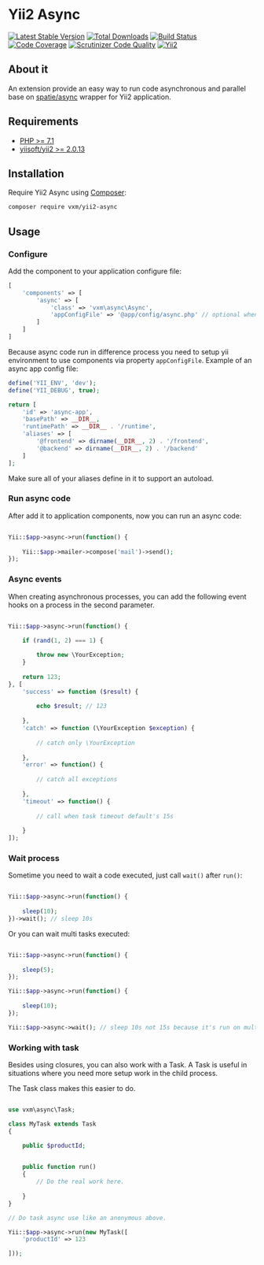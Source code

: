 # Yii2 Async

[![Latest Stable Version](https://poser.pugx.org/vxm/yii2-async/v/stable)](https://packagist.org/packages/vxm/yii2-async)
[![Total Downloads](https://poser.pugx.org/vxm/yii2-async/downloads)](https://packagist.org/packages/vxm/yii2-async)
[![Build Status](https://travis-ci.org/vuongxuongminh/yii2-async.svg?branch=master)](https://travis-ci.org/vuongxuongminh/yii2-async)
[![Code Coverage](https://scrutinizer-ci.com/g/vuongxuongminh/yii2-async/badges/coverage.png?b=master)](https://scrutinizer-ci.com/g/vuongxuongminh/yii2-async/?branch=master)
[![Scrutinizer Code Quality](https://scrutinizer-ci.com/g/vuongxuongminh/yii2-async/badges/quality-score.png?b=master)](https://scrutinizer-ci.com/g/vuongxuongminh/yii2-async/?branch=master)
[![Yii2](https://img.shields.io/badge/Powered_by-Yii_Framework-green.svg?style=flat)](http://www.yiiframework.com/)

## About it

An extension provide an easy way to run code asynchronous and parallel base on [spatie/async](https://github.com/spatie/async) wrapper for Yii2 application.

## Requirements

* [PHP >= 7.1](http://php.net)
* [yiisoft/yii2 >= 2.0.13](https://github.com/yiisoft/yii2)

## Installation

Require Yii2 Async using [Composer](https://getcomposer.org):

```bash
composer require vxm/yii2-async
```

## Usage

### Configure

Add the component to your application configure file:

```php
[
    'components' => [
        'async' => [
            'class' => 'vxm\async\Async',
            'appConfigFile' => '@app/config/async.php' // optional when you need to use yii feature in async process.
        ]
    ]
]
```

Because async code run in difference process you need to setup yii environment to use 
components via property `appConfigFile`. Example of an async app config file:

```php
define('YII_ENV', 'dev');
define('YII_DEBUG', true);

return [
    'id' => 'async-app',
    'basePath' => __DIR__,
    'runtimePath' => __DIR__ . '/runtime',
    'aliases' => [
        '@frontend' => dirname(__DIR__, 2) . '/frontend',
        '@backend' => dirname(__DIR__, 2) . '/backend'
    ]
];
```

Make sure all of your aliases define in it to support an autoload.

### Run async code

After add it to application components, now you can run an async code:

```php

Yii::$app->async->run(function() {
    
    Yii::$app->mailer->compose('mail')->send();
});

```

### Async events

When creating asynchronous processes, you can add the following event hooks on a process in the second parameter.

```php

Yii::$app->async->run(function() {

    if (rand(1, 2) === 1) {
    
        throw new \YourException;
    }
    
    return 123;
}, [
    'success' => function ($result) {
    
        echo $result; // 123
        
    },
    'catch' => function (\YourException $exception) {
        
        // catch only \YourException
        
    },
    'error' => function() {
    
        // catch all exceptions
        
    },
    'timeout' => function() {
    
        // call when task timeout default's 15s
        
    }
]);

```

### Wait process

Sometime you need to wait a code executed, just call `wait()` after `run()`:

```php

Yii::$app->async->run(function() {
    
    sleep(10);
})->wait(); // sleep 10s

```

Or you can wait multi tasks executed:

```php

Yii::$app->async->run(function() {
    
    sleep(5);
});

Yii::$app->async->run(function() {
    
    sleep(10);
});

Yii::$app->async->wait(); // sleep 10s not 15s because it's run on multi processes

```

### Working with task

Besides using closures, you can also work with a Task. A Task is useful in situations where you need more setup work in the child process. 

The Task class makes this easier to do.

```php

use vxm\async\Task;

class MyTask extends Task
{

    public $productId;
    

    public function run()
    {
        // Do the real work here.
       
    }
}

// Do task async use like an anonymous above.

Yii::$app->async->run(new MyTask([
    'productId' => 123

]));

```

